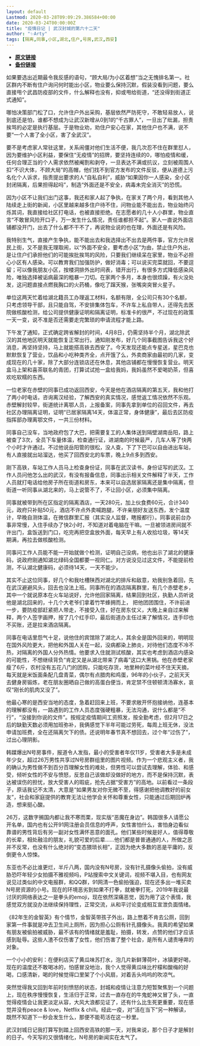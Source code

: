 ```yaml
---
layout: default
Lastmod: 2020-03-28T09:09:29.386584+00:00
date: 2020-03-24T00:00:00Z
title: "疫情日记 | 武汉封城的第六十二天"
author: "✨Arty"
tags: [隔离,同事,小区,湖北,住户,号房,武汉,西安]
---
```


* [**原文链接**](https://mp.weixin.qq.com/s/LiDceikuP9cP2ndWSL0wcg)
* [**备份链接**](http://archive.ph/RnbMX)


如果要选出近期最令我反感的语句，“顾大局/为小区着想”当之无愧排名第一。社区群内不断有住户询问何时能出小区，物业要么保持沉默，假装没看到问题，要么直接甩个武昌防疫部的文件，什么解释也没有，抑或甩给街道，“还没得到街道正式通知”。

哪怕决策部门松了口，允许住户外出采购，基层依然严防死守，不敢轻易放人，说到底还是怕，谁都不想成为让武汉新增从0到1的“千古罪人”，一旦出了纰漏，担责挨骂的必定是执行基层。于是物业劝，劝住户安心在家，其他住户也不满，说不要“一个人害了全小区，害了全武汉”。

要不是考虑家人常驻这里，关系闹僵对他们生活不便，我几次忍不住在群里怼人，因为要维护小区利益，要保住“无疫情”的招牌，要坚持连续的0，哪怕疫情和缓，任何合理正当的个人需求依然被阉割和剥夺，一旦表达不满或抗议，立刻被周围人扣“不识大体，不顾大局”的高帽，他们找不到官方发布的文件反驳，便从道德上污名化个人诉求，指责提出要求的人“自私自利”，威胁“如果因你一人感染，全小区封闭隔离，后果担得起吗”，制造“外面还是不安全，病毒未完全消灭”的恐慌。

因为小区不让我们出门这事，我还和家人起了争执，在家关了两个月，看到其他人陆续走上街的新闻，小区里越来越多住户待不住，问物业能不能出去，物业始终闪烁其词，我直接给社区打电话，也被直接拒绝。在志愿者的几十人小群里，物业直言“不敢冒风险开口子，万一发生什么情况，责任谁都担不起”。家人一直说外面店铺都没开门，出去了什么都不干不了，再说物业说的也在理，外面还是有风险。

我特别生气，直接产生争执，能不能出去和我选择出不出去是两件事，官方允许居民上街，又不是我无理取闹，以“外面不安全，要考虑小区”为由，禁止住户外出，是让住户们承担他们的可能挨批挨骂的风险，只要我们继续呆在家里，物业不必担心小区有人感染。可以教育我们加强防护，做好消毒；可以说买完菜就回，不要逗留；可以像我朋友小区，按楼洞排外出时间表，错开出行，有很多方式降低感染风险，唯独选择被诟病最深的粗暴一刀切。在家两个多月，本身也很烦躁，有火没处发，这问题直接点燃我胸口的火药桶，像吃了蹿天猴，张嘴突突冒火星子。

单位这两天忙着给湖北籍员工办理返工材料，名额有限，全公司只有30个名额，只考虑领导干部，且只能自驾，不安排集体包车，不许车上私自带人，还得先去医院做核酸检测，给公司提供健康证明和隔离证明，标准卡的很严，不过现在的政策一天一变，说不准是否还需要走完繁琐的申请流程才能上路。

下午发了通知，正式确定跨省解封的时间，4月8日，仍需坚持半个月，湖北除武汉的其他地区明天就能恢复正常出行。通知刚发布，好几个同事截图告诉我这个好消息，再坚持坚持，马上就能搭高铁去西安了。今天发现还能点专星送，星巴克也默默恢复了营业，饮品和小吃种类齐全，点开饿了么，外卖商家由最初的几家，变成现在的几十家，除了大部分连锁店还在休息，其他店铺都在慢慢恢复营业。明天盒马上架和喜茶联名的青团，打算试试抢一盒给我妈，我妈虽然不爱喝奶茶，但喜欢吃软糯的东西。

一位老家在赤壁的同事已成功返回西安，今天是他在酒店隔离的第五天，我和他打了两小时电话，咨询离汉经验，了解西安的真实情况，感觉返工情况依然不乐观。赤壁解封较早，街道统计离鄂人员，上报备案，同事先拿到单位的召回文件，再去社区办理隔离证明，证明“已居家隔离14天，体温正常，身体健康”，最后去区防疫指挥部办理离鄂文件，一共三份材料。

同事自己没车，当地政府包了大巴，把需要复工的人集体送到隔壁湖南岳阳，路上被查了3次，全员下车量体温，检查通行证，进湖南的时候最严，几车人等了快两个小时才许通过。不过他说岳阳管的很松，没人查，下了下巴可以自由进出车站，有人直接就出站溜达，他买了回西安北的车票，晚上9点多到西安。

刚下高铁，车站工作人员马上检查身份证，同事在武汉读书，身份证写的武汉。工作人员问他怎么出的武汉，有没有报备信息，同事出示相关文件解释了半天，工作人员就打电话给他房子所在街道和房东，本来可以自选居家隔离还是集中隔离，但街道一听同事从湖北来的，马上说管不了，不让回小区，必须集中隔离。

同事就被带到所在区指定的隔离酒店，一天280元，加上伙食费60元，合计340元，政府只补贴50元，酒店不许点外卖喊跑腿，不许亲朋好友送东西，发个温度计，早晚自测体温，在微信群里汇报（其实没人监督，瞎报都行）。同事说前台办事非常慢，入住手续办了快2小时，不知道对着电脑在干嘛。一旦被领进房间就不许出门，盒饭送到门口，吃完再把空盒放外面，每天早上有人收拾垃圾，等14天期满，再拉去做核酸检测。

同事问工作人员能不能一开始就做个检测，证明自己没病，他也出示了湖北的健康码，说政府刚通知湖北绿码全国都要一视同仁。对方说没见过这文件，不能提前检测，不认湖北健康码，必须待14天，一天不能少。

其实不止这位同事，好几个和我吐槽陕西对湖北的排斥和敌意，劝我别急着回，先在武汉避避风头，回去也没法上班。同事所在的酒店隔离群里，有几个赤壁老乡，其中一个就说原本在火车站说好，允许他回家隔离，结果回到社区，执勤人员听说他是湖北回来的，十几个大老爷们拿着竹竿蜂拥而上， 把他团团围住，不许前进一步，要防疫部赶紧把人带走，不接受入住，好在房东仗义，大晚上亲自过来解释，两个人签字画押，按了几个红手印，最后街道办主任过来了解情况，连手印也不买账，还是拉来酒店隔离。

同事在电话里怨气十足，说他住的宾馆除了湖北人，其余全是国外回来的，明明现在国外风险更大，把他和外国人关在一起，没病都染上肺炎，对待他们态度不冷不热，对隔离的外国人分外热情。他要求入住就测试核酸，其实也考虑到酒店内感染的可能性，不想继续背负“肯定又是从湖北带来了病毒”这口大黑锅。他在赤壁老家瘦了6斤，农村没有五花八门的团购，只能吃存货，地里种的菜叶经不住天天摘，每天就是米饭面条配几盘青菜，偶尔有点腊肉和鸡蛋，96年的小伙子，之前天天去健身房锻炼，老在朋友圈晒自己做的高蛋白便当，肯定禁不住顿顿清汤寡水，哀叹“刚长的肌肉又没了”。

他最心寒的是西安当地的态度，急着赶回来上班，不要求敞开怀抱接纳他，连基本的理解都没有，一路遇到的工作人员态度强硬粗暴，无法沟通，说什么都是“不行”，“没接到你说的文件”。按规定疫情期间工资照发，按全勤考虑，但2月17日之后的缺勤天数必须用加班弥补，我俩感觉下半年可能过劳死，每周上班无休，没法申请加班费，全在还隔离欠下的债。还说明年春节真不想回去，过个年“过伤了”，过出心理阴影。

韩媒爆出N号房事件，报道令人发指，最小的受害者年仅11岁，受害者大多是未成年少女，超过26万男性共享过N号房群组里的图片视频。作为一个悲观主义者，我的确认为男性做不到百分百理解女性的难处，但男性可以尝试去理解，体验、和感受，倾听女性的不安与愤怒，反思自己该做却没做好的地方，而不是保持沉默，表达被误伤的担忧，放大受害人的瑕疵，抢先占据“受害方”的高地。以前看过一条段子，原话我记不太清，大意是“如果男友对你无微不至，得感谢把他调教好的前女友”，社会和家庭提供的教育无法让他学会关怀和尊重女性，只能通过后期回炉再造，想来挺心酸。

26万，这数字搁国内都让我不寒而栗，现实版“恶魔在身边”。韩国很多人请愿公开名单，国内也有公开91网注册会员信息的呼声，女性害怕什么，害怕身边看似靠谱的男性背后有另一副对女性满怀恶意的面孔。他们某些时候是好人，值得尊敬的长辈，相处融洽的朋友，礼貌可爱的后辈……他们都是普普通通的人，所做之恶并不反常，也没有什么绝对的“变态猥琐长相”，正因为绝大多数的恶是平庸的，反倒更令人惊悚。

东亚也不必比谁更烂，半斤八两，国内没有N号房，没有针孔摄像头偷拍，没有威胁恐吓年轻少女拍摄不雅视频吗，P站搜索中文关键词，视频不堪入目，也有网友说见过类似的中文电报群，和QQ群，91网清一色偷拍强迫，现在还多出一堆买卖N号房资源的小号。现在的环境恶劣到如果不打拳，就被拳打死，2019年我说最讨厌的网络表达之一是拳头的emoji，现在依然深痛恶觉，因为用了这个表情，我感觉双方就没办法继续保持理性，正常交流，从和平讨论变成相互宣泄负面情绪。

《82年生的金智英》有个情节，金智英带孩子外出，路上憋着不肯去公厕，回到家第一件事就是冲去卫生间上厕所，因为担心公厕有针孔摄像头。我真的希望如果有朋友被偷拍被威胁，最不该有的情绪就是羞耻，拍摄，转发，点赞的他们才应该感到耻辱。这些人渣不仅伤害了女性，他们伤害了整个社会，是所有人谴责唾弃的对象。

一个小小的安利：在便利店买了黄瓜味苏打水，泡几片新鲜薄荷叶，冰镇更好喝，现在的温度还不敢喝冰的，怕感冒没地治，我个人觉得黄瓜味比柠檬和酸梅的好喝，口感清新，喝的时候觉得口里架了个小风扇，对着舌头呜呜的吹凉气。

突然觉得我又回到年前时刻愤怒的状态，封城和疫情让注意力短暂聚焦到一个问题上，现在秩序慢慢恢复，生活归于正常，过去一直存在的牛鬼蛇神又冒了头，一直觉得疫情会让我更淡定从容，大风大浪都见证了，还有什么比生死更重要，现在感觉并没有peace & love，Netflix & chill。经此一疫，对“活在当下”另一种解读，既然不知道下一秒会发生什么，那便不能苟活在这一秒里。

武汉封城日记我打算写到踏上回西安高铁的那一天，对我来说，那个日子才是解封的日子。今天写的又很情绪化，N号房的新闻实在太气了。

